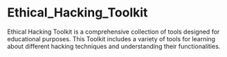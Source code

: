 # Ethical_Hacking_Toolkit
Ethical Hacking Toolkit is a comprehensive collection of tools designed for educational purposes. This Toolkit includes a variety of tools for learning about different hacking techniques and understanding their functionalities.
